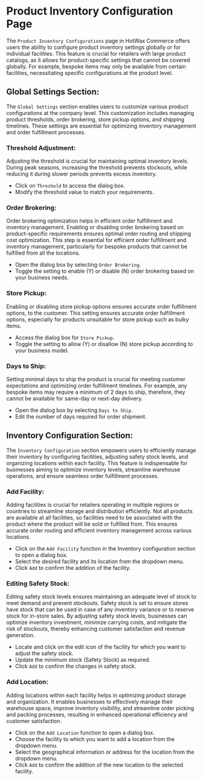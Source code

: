 
# Product Inventory Configuration Page

The `Product Inventory Configurations` page in HotWax Commerce offers users the ability to configure product inventory settings globally or for individual facilities. This feature is crucial for retailers with large product catalogs, as it allows for product-specific settings that cannot be covered globally. For example, bespoke items may only be available from certain facilities, necessitating specific configurations at the product level.

## Global Settings Section:

The `Global Settings` section enables users to customize various product configurations at the company level. This customization includes managing product thresholds, order brokering, store pickup options, and shipping timelines. These settings are essential for optimizing inventory management and order fulfillment processes.

### Threshold Adjustment:

Adjusting the threshold is crucial for maintaining optimal inventory levels. During peak seasons, increasing the threshold prevents stockouts, while reducing it during slower periods prevents excess inventory.

- Click on `Threshold` to access the dialog box.
- Modify the threshold value to match your requirements.

### Order Brokering:

Order brokering optimization helps in efficient order fulfillment and inventory management. Enabling or disabling order brokering based on product-specific requirements ensures optimal order routing and shipping cost optimization. This step is essential for efficient order fulfillment and inventory management, particularly for bespoke products that cannot be fulfilled from all the locations.

- Open the dialog box by selecting `Order Brokering`.
- Toggle the setting to enable (Y) or disable (N) order brokering based on your business needs.

### Store Pickup:

Enabling or disabling store pickup options ensures accurate order fulfillment options, to the customer. This setting ensures accurate order fulfillment options, especially for products unsuitable for store pickup such as bulky items.

- Access the dialog box for `Store Pickup`.
- Toggle the setting to allow (Y) or disallow (N) store pickup according to your business model.

### Days to Ship:

Setting minimal days to ship the product is crucial for meeting customer expectations and optimizing order fulfillment timelines. For example, any bespoke items may require a minimum of 2 days to ship, therefore, they cannot be available for same-day or next-day delivery.

- Open the dialog box by selecting `Days to Ship`.
- Edit the number of days required for order shipment.

## Inventory Configuration Section:

The `Inventory Configuration` section empowers users to efficiently manage their inventory by configuring facilities, adjusting safety stock levels, and organizing locations within each facility. This feature is indispensable for businesses aiming to optimize inventory levels, streamline warehouse operations, and ensure seamless order fulfillment processes.

### Add Facility:

Adding facilities is crucial for retailers operating in multiple regions or countries to streamline storage and distribution efficiently. Not all products are available at all facilities, so facilities need to be associated with the product where the product will be sold or fulfilled from. This ensures accurate order routing and efficient inventory management across various locations.

- Click on the `Add Facility` function in the Inventory configuration section to open a dialog box.
- Select the desired facility and its location from the dropdown menu.
- Click `Add` to confirm the addition of the facility.

### Editing Safety Stock:

Editing safety stock levels ensures maintaining an adequate level of stock to meet demand and prevent stockouts. Safety stock is set to ensure stores have stock that can be used in case of any inventory variance or to reserve stock for in-store sales. By adjusting safety stock levels, businesses can optimize inventory investment, minimize carrying costs, and mitigate the risk of stockouts, thereby enhancing customer satisfaction and revenue generation.

- Locate and click on the edit icon of the facility for which you want to adjust the safety stock.
- Update the minimum stock (Safety Stock) as required.
- Click `Add` to confirm the changes in safety stock.

### Add Location:

Adding locations within each facility helps in optimizing product storage and organization. It enables businesses to effectively manage their warehouse space, improve inventory visibility, and streamline order picking and packing processes, resulting in enhanced operational efficiency and customer satisfaction.

- Click on the `Add Location` function to open a dialog box.
- Choose the facility to which you want to add a location from the dropdown menu.
- Select the geographical information or address for the location from the dropdown menu.
- Click `Add` to confirm the addition of the new location to the selected facility.
